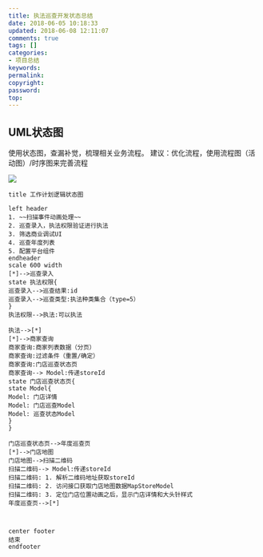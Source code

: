 ```yaml
---
title: 执法巡查开发状态总结
date: 2018-06-05 10:18:33
updated: 2018-06-08 12:11:07
comments: true
tags: []
categories:
- 项目总结
keywords: 
permalink: 
copyright: 
password: 
top:   
---
```

## UML状态图
使用状态图，查漏补觉，梳理相关业务流程。
建议：优化流程，使用流程图（活动图）/时序图来完善流程

![](http://www.plantuml.com/plantuml/png/TLDFJnfV5Ds_Jp7hNo8_QsiNaxHx5wwQhfekY3D64oD69saQ8y6eE2Wub9RIYgXJGKYR3ZHIA0n_lipSzsV5L-YTlf4CAB20U-yvzvvtthl6kh6XAz2kUFqBxjXWvaJ2vOCFxAH54_jG712oeQyQofeUrVHjyYIYnECqzODQbjSzzTmMdDJO9nVAXooRZCV9GWHxsVIg0lqy75L6lJHDLUbTdfOEnDUi-9xczNq-B78xo9Ed4ONzB8f42l99xyyvRnpmUlxr4dasRjHfGlSMp0AtQsGneeYZ3EixqBa3gy7SGvH0z4qjaBUp4iNJF9-VLzwjQyOQUVFVsxcvbs55PCU86heILhLBme0ndhaVwUM5kgxDAFzouV9KbOrODOEnA2OXQuvwfl5-It-nEEgbo1u9JqAo35MmwfvRaG49C5X5lO5cj0ES5ixXzMya7AWoa8RGV8Dc79m8PbBOlt7Y99OFZwbRfYKRRKAKEFQz-v_P3ZZd3y2YK8DkGPvENZ-sd82WBcKvfkaRgjUx5edSZX7RrfUqmDD7-RkoA6cxHB83AA_VqeEZoPoa_qlT5y8TPM4Fl-JHSQXGFXYPnqpWPu2-QFXFEXnWxVuzfvdRPDVxP2gUTUefcAhWSl3g3RtCZdF-Y5A2dxN1-ZoJje0qPoWA3ZshW7KZqM69yfQNerkl_1RIWWTTS97mKhr-HZBn3rwrt4wlSmhPCtyNlmnOkHis7t9fA5UXt1GvarwteMUHAV-2LucV5NtJqBULrLWCVuY_7gKhV_TauYy0)

```puml
title 工作计划逻辑状态图

left header
1. ~~扫描事件动画处理~~
2. 巡查录入，执法权限验证进行执法
3. 筛选商业调试UI
4. 巡查年度列表
5. 配置平台组件
endheader
scale 600 width
[*]-->巡查录入
state 执法权限{
巡查录入-->巡查结果:id
巡查录入-->巡查类型:执法种类集合（type=5）
}
执法权限-->执法:可以执法

执法-->[*]
[*]-->商家查询
商家查询:商家列表数据（分页）
商家查询:过滤条件（重置/确定）
商家查询:门店巡查状态页
商家查询--> Model:传递storeId
state 门店巡查状态页{
state Model{
Model: 门店详情
Model: 门店巡查Model
Model: 巡查状态Model
}
}

门店巡查状态页-->年度巡查页
[*]-->门店地图
门店地图-->扫描二维码
扫描二维码--> Model:传递storeId
扫描二维码: 1. 解析二维码地址获取storeId
扫描二维码: 2. 访问接口获取门店地图数据MapStoreModel
扫描二维码: 3. 定位门店位置动画之后，显示门店详情和大头针样式
年度巡查页-->[*]



center footer
结束
endfooter
```
